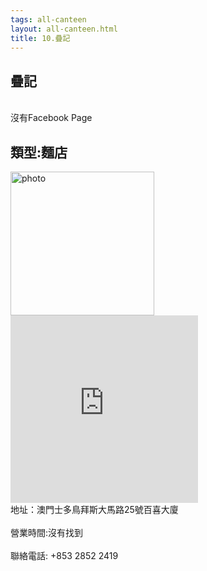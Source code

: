 ```yaml
---
tags: all-canteen
layout: all-canteen.html
title: 10.疊記
---
```



<h2>疊記</h2>
<br>沒有Facebook Page</br>
<h2>類型:麵店</h2>
<img src="https://user-images.githubusercontent.com/70761288/113156319-7317e080-926c-11eb-9810-669b4d0dbd61.png" alt="photo" width="230" height="230">
<iframe src="https://www.google.com/maps/embed?pb=!1m14!1m8!1m3!1d14776.206867699932!2d113.54951!3d22.2001408!3m2!1i1024!2i768!4f13.1!3m3!1m2!1s0x0%3A0xf6dde2192b0d4c70!2z55aK6KiY5ZKW5ZOp6bq16aOf!5e0!3m2!1szh-TW!2s!4v1617199373905!5m2!1szh-TW!2s" width="300" height="300" style="border:0;" allowfullscreen="" loading="lazy"></iframe>
<br>地址：澳門士多鳥拜斯大馬路25號百喜大廈</br>
<br>營業時間:沒有找到</br>
<br>聯絡電話: +853 2852 2419
</br>
